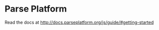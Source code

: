 Parse Platform
==============

Read the docs at http://docs.parseplatform.org/js/guide/#getting-started
